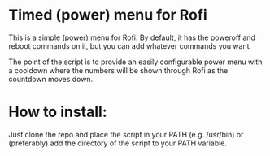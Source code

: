 # Timed (power) menu for Rofi

This is a simple (power) menu for Rofi. By default, it has the poweroff and reboot commands on it, but you can add whatever commands you want.

The point of the script is to provide an easily configurable power menu with a cooldown where the numbers will be shown through Rofi as the countdown moves down.

# How to install: 

Just clone the repo and place the script in your PATH (e.g. /usr/bin) or (preferably) add the directory of the script to your PATH variable.